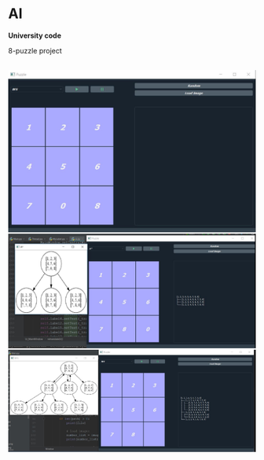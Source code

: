 # AI
<b>University code </b> <br>
<p> 8-puzzle project </p>


<br>
<img src="https://github.com/iamMHZ/AI/blob/master/doc/puzzle1.JPG" alt="Puzzle UI" >

<br>
<img src="https://github.com/iamMHZ/AI/blob/master/doc/puzzle2.JPG" alt="Puzzle UI" >
<br>
<img src="https://github.com/iamMHZ/AI/blob/master/doc/puzzle3.JPG" alt="Puzzle UI" >